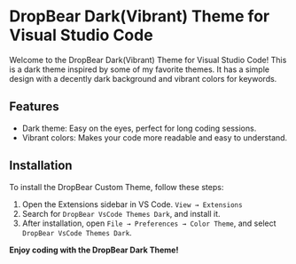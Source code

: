 # DropBear Dark(Vibrant) Theme for Visual Studio Code

Welcome to the DropBear Dark(Vibrant) Theme for Visual Studio Code! This is a dark theme inspired by some of my favorite themes. It has a simple design with a decently dark background and vibrant colors for keywords.

## Features

- Dark theme: Easy on the eyes, perfect for long coding sessions.
- Vibrant colors: Makes your code more readable and easy to understand.

## Installation

To install the DropBear Custom Theme, follow these steps:

1. Open the Extensions sidebar in VS Code. `View → Extensions`
2. Search for `DropBear VsCode Themes Dark`, and install it.
3. After installation, open `File → Preferences → Color Theme`, and select `DropBear VsCode Themes Dark`.

**Enjoy coding with the DropBear Dark Theme!**

